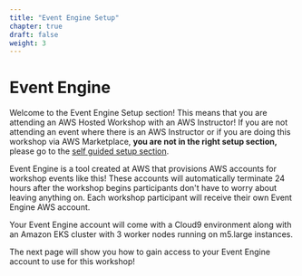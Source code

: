 ```yaml
---
title: "Event Engine Setup"
chapter: true
draft: false
weight: 3
---
```


# Event Engine

Welcome to the Event Engine Setup section! This means that you are attending an AWS Hosted Workshop with an AWS Instructor! If you are not attending an event where there is an AWS Instructor or if you are doing this workshop via AWS Marketplace, **you are not in the right setup section,** please go to the [self guided setup section](https://tigera.awsworkshop.io/030_self_guided_setup.html). 

Event Engine is a tool created at AWS that provisions AWS accounts for workshop events like this! These accounts will automatically terminate 24 hours after the workshop begins participants don't have to worry about leaving anything on. Each workshop participant will receive their own Event Engine AWS account. 

Your Event Engine account will come with a Cloud9 environment along with an Amazon EKS cluster with 3 worker nodes running on m5.large instances. 

The next page will show you how to gain access to your Event Engine account to use for this workshop!


